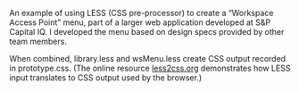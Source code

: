 An example of using LESS (CSS pre-processor) to create a “Workspace Access Point” menu, part of a larger web application developed at S&P Capital IQ. I developed the menu based on design specs provided by other team members.

When combined, library.less and wsMenu.less create CSS output recorded in prototype.css. (The online resource [less2css.org](http://less2css.org/) demonstrates how LESS input translates to CSS output used by the browser.)
